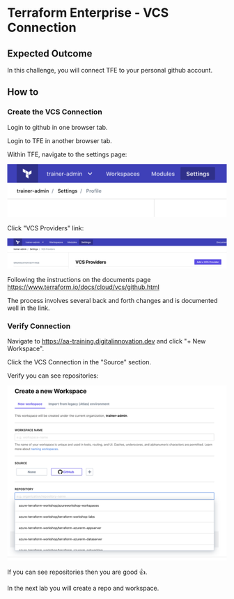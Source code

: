 # Terraform Enterprise - VCS Connection

## Expected Outcome

In this challenge, you will connect TFE to your personal github account.

## How to

### Create the VCS Connection

Login to github in one browser tab.

Login to TFE in another browser tab.

Within TFE, navigate to the settings page:

![](img/tfe-settings.png)

Click "VCS Providers" link:

![](img/tfe-settings-vcs.png)

Following the instructions on the documents page <https://www.terraform.io/docs/cloud/vcs/github.html>

The process involves several back and forth changes and is documented well in the link.

### Verify Connection

Navigate to <https://aa-training.digitalinnovation.dev> and click "+ New Workspace".

Click the VCS Connection in the "Source" section.

Verify you can see repositories:

![](img/tfe-vcs-verify.png)

If you can see repositories then you are good :+1:.

In the next lab you will create a repo and workspace.

